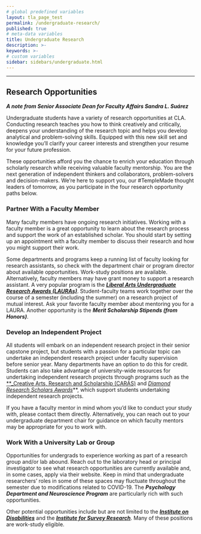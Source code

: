 ```yaml
---
# global predefined variables
layout: tla_page_test
permalink: /undergraduate-research/
published: true
# meta-data variables
title: Undergraduate Research
description: >-
keywords: >-
# custom variables
sidebar: sidebars/undergraduate.html
---
```

___

## Research Opportunities

**_A note from Senior Associate Dean for Faculty Affairs Sandra L. Suárez_**<br> 

Undergraduate students have a variety of research opportunities at CLA. Conducting research teaches you how to think creatively and critically, deepens your understanding of the research topic and helps you develop analytical and problem-solving skills. Equipped with this new skill set and knowledge you’ll clarify your career interests and strengthen your resume for your future profession. 

These opportunities afford you the chance to enrich your education through scholarly research while receiving valuable faculty mentorship. You are the next generation of independent thinkers and collaborators, problem-solvers and decision-makers. We’re here to support you, our #TempleMade thought leaders of tomorrow, as you participate in the four research opportunity paths below. 

### Partner With a Faculty Member
Many faculty members have ongoing research initiatives. Working with a faculty member is a great opportunity to learn about the research process and support the work of an established scholar. You should start by setting up an appointment with a faculty member to discuss their research and how you might support their work.

Some departments and programs keep a running list of faculty looking for research assistants, so check with the department chair or program director about available opportunities. Work-study positions are available. Alternatively, faculty members may have grant money to support a research assistant. 
A very popular program is the [**_Liberal Arts Undergraduate Research Awards (LAURAs)_**](https://www.cla.temple.edu/liberal-arts-research/undergraduate-research/liberal-arts-undergraduate-research-awards/). Student-faculty teams work together over the course of a semester (including the summer) on a research project of mutual interest. Ask your favorite faculty member about mentoring you for a LAURA. Another opportunity is the **_Merit Scholarship Stipends (from Honors)_**.

### Develop an Independent Project 
All students will embark on an independent research project in their senior capstone project, but students with a passion for a particular topic can undertake an independent research project under faculty supervision before senior year. Many departments have an option to do this for credit. Students can also take advantage of university-wide resources for undertaking independent research projects through programs such as the [**_Creative Arts, Research and Scholarship (CARAS)](https://www.temple.edu/vpus/research/caras.html) and [_Diamond Research Scholars Awards_](https://www.temple.edu/vpus/research/diamond.html)**, which support students undertaking independent research projects. 

If you have a faculty mentor in mind whom you’d like to conduct your study with, please contact them directly. Alternatively, you can reach out to your undergraduate department chair for guidance on which faculty mentors may be appropriate for you to work with.

### Work With a University Lab or Group 
Opportunities for undergrads to experience working as part of a research group and/or lab abound. Reach out to the laboratory head or principal investigator to see what research opportunities are currently available and, in some cases, apply via their website. Keep in mind that undergraduate researchers’ roles in some of these spaces may fluctuate throughout the semester due to modifications related to COVID-19. 
The **_Psychology Department and Neuroscience Program_** are particularly rich with such opportunities. 

Other potential opportunities include but are not limited to the [**_Institute on Disabilities_**](https://www.temple.edu/instituteondisabilities/) and the [**_Institute for Survey Research_**](https://www.cla.temple.edu/institute-for-survey-research/). Many of these positions are work-study eligible. 
